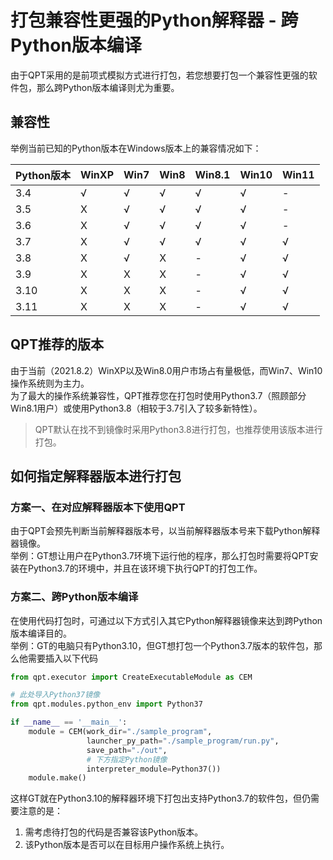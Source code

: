 # 打包兼容性更强的Python解释器 - 跨Python版本编译

由于QPT采用的是前项式模拟方式进行打包，若您想要打包一个兼容性更强的软件包，那么跨Python版本编译则尤为重要。

## 兼容性

举例当前已知的Python版本在Windows版本上的兼容情况如下：

| Python版本 | WinXP | Win7 | Win8 | Win8.1 | Win10 | Win11 |
| ----- | ----- | ----- | ----- | ----- | ----- | ----- |
| 3.4 | √ | √ | √ | √ | √ | - |
| 3.5 | X | √ | √ | √ | √ | - |
| 3.6 | X | √ | √ | √ | √ | - |
| 3.7 | X | √ | √ | √ | √ | √ |
| 3.8 | X | √ | X | - | √ | √ |
| 3.9 | X | X | X | - | √ | √ |
| 3.10 | X | X | X | - | √ | √ |
| 3.11 | X | X | X | - | √ | √ |

## QPT推荐的版本

由于当前（2021.8.2）WinXP以及Win8.0用户市场占有量极低，而Win7、Win10操作系统则为主力。  
为了最大的操作系统兼容性，QPT推荐您在打包时使用Python3.7（照顾部分Win8.1用户）或使用Python3.8（相较于3.7引入了较多新特性）。

> QPT默认在找不到镜像时采用Python3.8进行打包，也推荐使用该版本进行打包。

## 如何指定解释器版本进行打包

### 方案一、在对应解释器版本下使用QPT

由于QPT会预先判断当前解释器版本号，以当前解释器版本号来下载Python解释器镜像。  
举例：GT想让用户在Python3.7环境下运行他的程序，那么打包时需要将QPT安装在Python3.7的环境中，并且在该环境下执行QPT的打包工作。

### 方案二、跨Python版本编译

在使用代码打包时，可通过以下方式引入其它Python解释器镜像来达到跨Python版本编译目的。  
举例：GT的电脑只有Python3.10，但GT想打包一个Python3.7版本的软件包，那么他需要插入以下代码

```python
from qpt.executor import CreateExecutableModule as CEM

# 此处导入Python37镜像
from qpt.modules.python_env import Python37

if __name__ == '__main__':
    module = CEM(work_dir="./sample_program",
                 launcher_py_path="./sample_program/run.py",
                 save_path="./out",
                 # 下方指定Python镜像
                 interpreter_module=Python37())
    module.make()
```
这样GT就在Python3.10的解释器环境下打包出支持Python3.7的软件包，但仍需要注意的是：
1. 需考虑待打包的代码是否兼容该Python版本。
2. 该Python版本是否可以在目标用户操作系统上执行。
